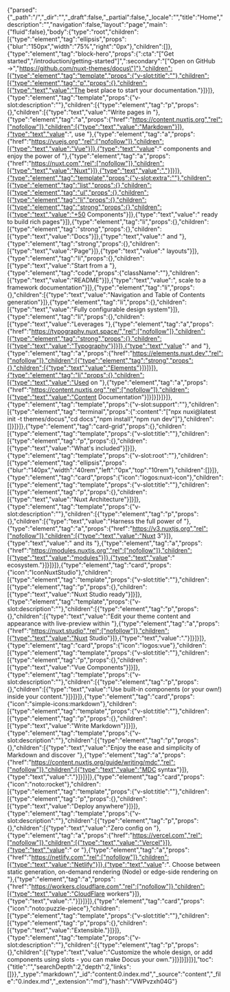 {"parsed":{"_path":"/","_dir":"","_draft":false,"_partial":false,"_locale":"","title":"Home","description":"","navigation":false,"layout":"page","main":{"fluid":false},"body":{"type":"root","children":[{"type":"element","tag":"ellipsis","props":{"blur":"150px","width":"75%","right":"0px"},"children":[]},{"type":"element","tag":"block-hero","props":{":cta":"[\"Get started\",\"/introduction/getting-started\"]",":secondary":"[\"Open on GitHub →\",\"https://github.com/nuxt-themes/docus\"]"},"children":[{"type":"element","tag":"template","props":{"v-slot:title":""},"children":[{"type":"element","tag":"p","props":{},"children":[{"type":"text","value":"The best place to start your documentation."}]}]},{"type":"element","tag":"template","props":{"v-slot:description":""},"children":[{"type":"element","tag":"p","props":{},"children":[{"type":"text","value":"Write pages in "},{"type":"element","tag":"a","props":{"href":"https://content.nuxtjs.org","rel":["nofollow"]},"children":[{"type":"text","value":"Markdown"}]},{"type":"text","value":", use "},{"type":"element","tag":"a","props":{"href":"https://vuejs.org","rel":["nofollow"]},"children":[{"type":"text","value":"Vue"}]},{"type":"text","value":" components and enjoy the power of "},{"type":"element","tag":"a","props":{"href":"https://nuxt.com","rel":["nofollow"]},"children":[{"type":"text","value":"Nuxt"}]},{"type":"text","value":"."}]}]},{"type":"element","tag":"template","props":{"v-slot:extra":""},"children":[{"type":"element","tag":"list","props":{},"children":[{"type":"element","tag":"ul","props":{},"children":[{"type":"element","tag":"li","props":{},"children":[{"type":"element","tag":"strong","props":{},"children":[{"type":"text","value":"+50 Components"}]},{"type":"text","value":" ready to build rich pages"}]},{"type":"element","tag":"li","props":{},"children":[{"type":"element","tag":"strong","props":{},"children":[{"type":"text","value":"Docs"}]},{"type":"text","value":" and "},{"type":"element","tag":"strong","props":{},"children":[{"type":"text","value":"Page"}]},{"type":"text","value":" layouts"}]},{"type":"element","tag":"li","props":{},"children":[{"type":"text","value":"Start from a "},{"type":"element","tag":"code","props":{"className":""},"children":[{"type":"text","value":"README"}]},{"type":"text","value":", scale to a framework documentation"}]},{"type":"element","tag":"li","props":{},"children":[{"type":"text","value":"Navigation and Table of Contents generation"}]},{"type":"element","tag":"li","props":{},"children":[{"type":"text","value":"Fully configurable design system"}]},{"type":"element","tag":"li","props":{},"children":[{"type":"text","value":"Leverages "},{"type":"element","tag":"a","props":{"href":"https://typography.nuxt.space/","rel":["nofollow"]},"children":[{"type":"element","tag":"strong","props":{},"children":[{"type":"text","value":"Typography"}]}]},{"type":"text","value":" and "},{"type":"element","tag":"a","props":{"href":"https://elements.nuxt.dev","rel":["nofollow"]},"children":[{"type":"element","tag":"strong","props":{},"children":[{"type":"text","value":"Elements"}]}]}]},{"type":"element","tag":"li","props":{},"children":[{"type":"text","value":"Used on "},{"type":"element","tag":"a","props":{"href":"https://content.nuxtjs.org","rel":["nofollow"]},"children":[{"type":"text","value":"Content Documentation"}]}]}]}]}]},{"type":"element","tag":"template","props":{"v-slot:support":""},"children":[{"type":"element","tag":"terminal","props":{":content":"[\"npx nuxi@latest init -t themes/docus\",\"cd docs\",\"npm install\",\"npm run dev\"]"},"children":[]}]}]},{"type":"element","tag":"card-grid","props":{},"children":[{"type":"element","tag":"template","props":{"v-slot:title":""},"children":[{"type":"element","tag":"p","props":{},"children":[{"type":"text","value":"What's included"}]}]},{"type":"element","tag":"template","props":{"v-slot:root":""},"children":[{"type":"element","tag":"ellipsis","props":{"blur":"140px","width":"40rem","left":"0px","top":"10rem"},"children":[]}]},{"type":"element","tag":"card","props":{"icon":"logos:nuxt-icon"},"children":[{"type":"element","tag":"template","props":{"v-slot:title":""},"children":[{"type":"element","tag":"p","props":{},"children":[{"type":"text","value":"Nuxt Architecture"}]}]},{"type":"element","tag":"template","props":{"v-slot:description":""},"children":[{"type":"element","tag":"p","props":{},"children":[{"type":"text","value":"Harness the full power of "},{"type":"element","tag":"a","props":{"href":"https://v3.nuxtjs.org","rel":["nofollow"]},"children":[{"type":"text","value":"Nuxt 3"}]},{"type":"text","value":" and its "},{"type":"element","tag":"a","props":{"href":"https://modules.nuxtjs.org","rel":["nofollow"]},"children":[{"type":"text","value":"modules"}]},{"type":"text","value":" ecosystem."}]}]}]},{"type":"element","tag":"card","props":{"icon":"IconNuxtStudio"},"children":[{"type":"element","tag":"template","props":{"v-slot:title":""},"children":[{"type":"element","tag":"p","props":{},"children":[{"type":"text","value":"Nuxt Studio ready"}]}]},{"type":"element","tag":"template","props":{"v-slot:description":""},"children":[{"type":"element","tag":"p","props":{},"children":[{"type":"text","value":"Edit your theme content and appearance with live-preview within "},{"type":"element","tag":"a","props":{"href":"https://nuxt.studio","rel":["nofollow"]},"children":[{"type":"text","value":"Nuxt Studio"}]},{"type":"text","value":"."}]}]}]},{"type":"element","tag":"card","props":{"icon":"logos:vue"},"children":[{"type":"element","tag":"template","props":{"v-slot:title":""},"children":[{"type":"element","tag":"p","props":{},"children":[{"type":"text","value":"Vue Components"}]}]},{"type":"element","tag":"template","props":{"v-slot:description":""},"children":[{"type":"element","tag":"p","props":{},"children":[{"type":"text","value":"Use built-in components (or your own!) inside your content."}]}]}]},{"type":"element","tag":"card","props":{"icon":"simple-icons:markdown"},"children":[{"type":"element","tag":"template","props":{"v-slot:title":""},"children":[{"type":"element","tag":"p","props":{},"children":[{"type":"text","value":"Write Markdown"}]}]},{"type":"element","tag":"template","props":{"v-slot:description":""},"children":[{"type":"element","tag":"p","props":{},"children":[{"type":"text","value":"Enjoy the ease and simplicity of Markdown and discover "},{"type":"element","tag":"a","props":{"href":"https://content.nuxtjs.org/guide/writing/mdc","rel":["nofollow"]},"children":[{"type":"text","value":"MDC syntax"}]},{"type":"text","value":"."}]}]}]},{"type":"element","tag":"card","props":{"icon":"noto:rocket"},"children":[{"type":"element","tag":"template","props":{"v-slot:title":""},"children":[{"type":"element","tag":"p","props":{},"children":[{"type":"text","value":"Deploy anywhere"}]}]},{"type":"element","tag":"template","props":{"v-slot:description":""},"children":[{"type":"element","tag":"p","props":{},"children":[{"type":"text","value":"Zero config on "},{"type":"element","tag":"a","props":{"href":"https://vercel.com","rel":["nofollow"]},"children":[{"type":"text","value":"Vercel"}]},{"type":"text","value":" or "},{"type":"element","tag":"a","props":{"href":"https://netlify.com","rel":["nofollow"]},"children":[{"type":"text","value":"Netlify"}]},{"type":"text","value":". Choose between static generation, on-demand rendering (Node) or edge-side rendering on "},{"type":"element","tag":"a","props":{"href":"https://workers.cloudflare.com","rel":["nofollow"]},"children":[{"type":"text","value":"CloudFlare workers"}]},{"type":"text","value":"."}]}]}]},{"type":"element","tag":"card","props":{"icon":"noto:puzzle-piece"},"children":[{"type":"element","tag":"template","props":{"v-slot:title":""},"children":[{"type":"element","tag":"p","props":{},"children":[{"type":"text","value":"Extensible."}]}]},{"type":"element","tag":"template","props":{"v-slot:description":""},"children":[{"type":"element","tag":"p","props":{},"children":[{"type":"text","value":"Customize the whole design, or add components using slots - you can make Docus your own."}]}]}]}]}],"toc":{"title":"","searchDepth":2,"depth":2,"links":[]}},"_type":"markdown","_id":"content:0.index.md","_source":"content","_file":"0.index.md","_extension":"md"},"hash":"VWPvzxh04G"}